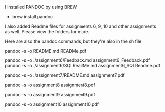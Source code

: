 I installed PANDOC by using BREW

* brew install pandoc

I also added Readme files for assignments 6, 9, 10 and other assignments as well. Please view the folders for more.


Here are also the pandoc commands, but they're also in the sh file

pandoc -s -o README.md READMe.pdf

pandoc -s -o ./assignment6/Feedback.md assignment6_Feedback.pdf
pandoc -s -o ./assignment6/SQLReadMe.md assignment6_SQLReadme.pdf

pandoc -s -o ./assignment7/README.md assignment7.pdf

pandoc -s -o assignment8 assignment8.pdf

pandoc -s -o assignment9 assignment9.pdf

pandoc -s -o assignment10 assignment10.pdf